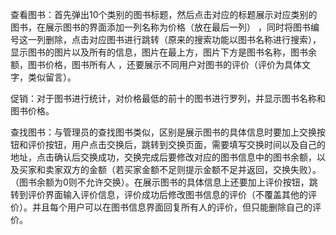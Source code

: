 
查看图书：首先弹出10个类别的图书标题，然后点击对应的标题展示对应类别的图书，在展示图书的界面添加一列名称为价格（放在最后一列）
，同时将图书编号这一列删除，点击对应图书进行跳转（原来的搜索功能以图书名称进行搜索），
显示图书的图片以及所有的信息，图片在最上方，图片下方是图书名称，图书余额，图书价格，图书所有人
，还要展示不同用户对图书的评价（评价为具体文字，类似留言）。


促销：对于图书进行统计，对价格最低的前十的图书进行罗列，并显示图书名称和图书价格。



查找图书：与管理员的查找图书类似，区别是展示图书的具体信息时要加上交换按钮和评价按钮，用户点击交换后，跳转到交换页面，需要填写交换时间以及自己的地址，点击确认后交换成功，交换完成后要修改对应的图书信息中的图书余额，以及买家和卖家双方的金额（若买家金额不足则提示金额不足并返回，交换失败）。（图书余额为0则不允许交换）。在展示图书的具体信息上还要加上评价按钮，跳转到评价界面输入评价信息，评价成功后修改图书信息的评价（不覆盖其他的评价）。并且每个用户可以在图书信息界面回复所有人的评价，但只能删除自己的评价。











